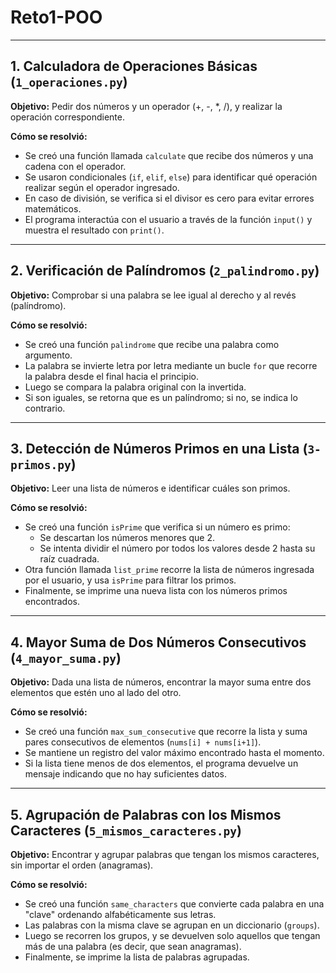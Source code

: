 # Reto1-POO

---

## 1. Calculadora de Operaciones Básicas (`1_operaciones.py`)

**Objetivo:** Pedir dos números y un operador (+, -, *, /), y realizar la operación correspondiente.

**Cómo se resolvió:**

- Se creó una función llamada `calculate` que recibe dos números y una cadena con el operador.
- Se usaron condicionales (`if`, `elif`, `else`) para identificar qué operación realizar según el operador ingresado.
- En caso de división, se verifica si el divisor es cero para evitar errores matemáticos.
- El programa interactúa con el usuario a través de la función `input()` y muestra el resultado con `print()`.

---

## 2. Verificación de Palíndromos (`2_palindromo.py`)

**Objetivo:** Comprobar si una palabra se lee igual al derecho y al revés (palíndromo).

**Cómo se resolvió:**

- Se creó una función `palindrome` que recibe una palabra como argumento.
- La palabra se invierte letra por letra mediante un bucle `for` que recorre la palabra desde el final hacia el principio.
- Luego se compara la palabra original con la invertida.
- Si son iguales, se retorna que es un palíndromo; si no, se indica lo contrario.

---

## 3. Detección de Números Primos en una Lista (`3-primos.py`)

**Objetivo:** Leer una lista de números e identificar cuáles son primos.

**Cómo se resolvió:**

- Se creó una función `isPrime` que verifica si un número es primo:
  - Se descartan los números menores que 2.
  - Se intenta dividir el número por todos los valores desde 2 hasta su raíz cuadrada.
- Otra función llamada `list_prime` recorre la lista de números ingresada por el usuario, y usa `isPrime` para filtrar los primos.
- Finalmente, se imprime una nueva lista con los números primos encontrados.

---

## 4. Mayor Suma de Dos Números Consecutivos (`4_mayor_suma.py`)

**Objetivo:** Dada una lista de números, encontrar la mayor suma entre dos elementos que estén uno al lado del otro.

**Cómo se resolvió:**

- Se creó una función `max_sum_consecutive` que recorre la lista y suma pares consecutivos de elementos (`nums[i] + nums[i+1]`).
- Se mantiene un registro del valor máximo encontrado hasta el momento.
- Si la lista tiene menos de dos elementos, el programa devuelve un mensaje indicando que no hay suficientes datos.

---

## 5. Agrupación de Palabras con los Mismos Caracteres (`5_mismos_caracteres.py`)

**Objetivo:** Encontrar y agrupar palabras que tengan los mismos caracteres, sin importar el orden (anagramas).

**Cómo se resolvió:**

- Se creó una función `same_characters` que convierte cada palabra en una "clave" ordenando alfabéticamente sus letras.
- Las palabras con la misma clave se agrupan en un diccionario (`groups`).
- Luego se recorren los grupos, y se devuelven solo aquellos que tengan más de una palabra (es decir, que sean anagramas).
- Finalmente, se imprime la lista de palabras agrupadas.


